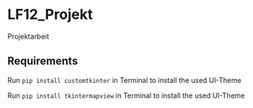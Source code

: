 # LF12_Projekt
Projektarbeit

## Requirements
Run ``` pip install customtkinter ``` in Terminal to install the used UI-Theme

Run ``` pip install tkintermapview ``` in Terminal to install the used UI-Theme


